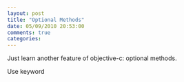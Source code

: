 ```yaml
---
layout: post
title: "Optional Methods"
date: 05/09/2010 20:53:00
comments: true
categories: 
---
```


Just learn another feature of objective-c: optional methods.


Use keyword 

